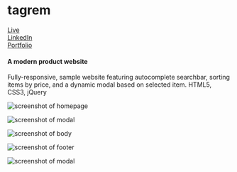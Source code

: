 # tagrem

<a href="https://ktruong88.github.io/tagrem/">Live</a> <br>
<a href="https://www.linkedin.com/in/ktruong01/">LinkedIn</a> <br>
<a href="https://ktruong88.github.io/">Portfolio</a>

<h4>A modern product website</h4>
<p>Fully-responsive, sample website featuring autocomplete searchbar, sorting items by price, and a dynamic modal based on selected item. HTML5, CSS3, jQuery</p>

![screenshot of homepage](https://github.com/KTruong88/tagrem/blob/master/images/tagrem1.png)

![screenshot of modal](https://github.com/KTruong88/tagrem/blob/master/images/tagrem2.png)

![screenshot of body](https://github.com/KTruong88/tagrem/blob/master/images/tagrem3.png)

![screenshot of footer](https://github.com/KTruong88/tagrem/blob/master/images/tagrem4.png)

![screenshot of modal](https://github.com/KTruong88/tagrem/blob/master/images/tagrem5.png)

